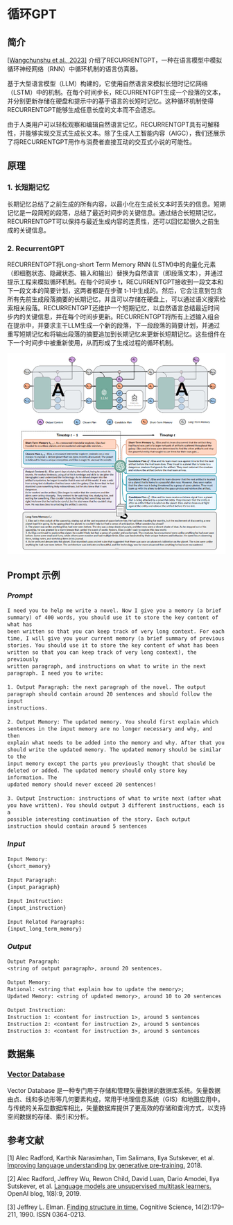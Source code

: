 # 循环GPT

## 简介

[[Wangchunshu et al., 2023\]](https://arxiv.org/abs/2305.13304) 介绍了RECURRENTGPT，一种在语言模型中模拟循环神经网络（RNN）中循环机制的语言仿真器。

基于大型语言模型（LLM）构建的，它使用自然语言来模拟长短时记忆网络（LSTM）中的机制。在每个时间步长，RECURRENTGPT生成一个段落的文本，并分别更新存储在硬盘和提示中的基于语言的长短时记忆。这种循环机制使得RECURRENTGPT能够生成任意长度的文本而不会遗忘。

由于人类用户可以轻松观察和编辑自然语言记忆，RECURRENTGPT具有可解释性，并能够实现交互式生成长文本。除了生成人工智能内容（AIGC），我们还展示了将RECURRENTGPT用作与消费者直接互动的交互式小说的可能性。

## 原理

### 1. 长短期记忆

长期记忆总结了之前生成的所有内容，以最小化在生成长文本时丢失的信息。短期记忆是一段简短的段落，总结了最近时间步的关键信息。通过结合长短期记忆，RECURRENTGPT可以保持与最近生成内容的连贯性，还可以回忆起很久之前生成的关键信息。

### 2. RecurrentGPT

RECURRENTGPT将Long-short Term Memory RNN (LSTM)中的向量化元素（即细胞状态、隐藏状态、输入和输出）替换为自然语言（即段落文本），并通过提示工程来模拟循环机制。在每个时间步 t，RECURRENTGPT接收到一段文本和下一段文本的简要计划，这两者都是在步骤 t-1中生成的。然后，它会注意到包含所有先前生成段落摘要的长期记忆，并且可以存储在硬盘上，可以通过语义搜索检索相关段落。RECURRENTGPT还维护一个短期记忆，以自然语言总结最近时间步内的关键信息，并在每个时间步更新。RECURRENTGPT将所有上述输入组合在提示中，并要求主干LLM生成一个新的段落，下一段段落的简要计划，并通过重写短期记忆和将输出段落的摘要追加到长期记忆来更新长短期记忆。这些组件在下一个时间步中被重新使用，从而形成了生成过程的循环机制。

![pictures](pictures/1.png)

## Prompt 示例

### *Prompt*

```
I need you to help me write a novel. Now I give you a memory (a brief summary) of 400 words, you should use it to store the key content of what has 
been written so that you can keep track of very long context. For each time, I will give you your current memory (a brief summary of previous 
stories. You should use it to store the key content of what has been written so that you can keep track of very long context), the previously 
written paragraph, and instructions on what to write in the next paragraph. I need you to write:

1. Output Paragraph: the next paragraph of the novel. The output paragraph should contain around 20 sentences and should follow the input 
instructions.

2. Output Memory: The updated memory. You should first explain which sentences in the input memory are no longer necessary and why, and then 
explain what needs to be added into the memory and why. After that you should write the updated memory. The updated memory should be similar to the 
input memory except the parts you previously thought that should be deleted or added. The updated memory should only store key information. The 
updated memory should never exceed 20 sentences!

3. Output Instruction: instructions of what to write next (after what you have written). You should output 3 different instructions, each is a 
possible interesting continuation of the story. Each output instruction should contain around 5 sentences
```

 ### *Input* 

```
Input Memory: 
{short_memory}

Input Paragraph:
{input_paragraph}

Input Instruction:
{input_instruction}

Input Related Paragraphs:
{input_long_term_memory}
```

### *Output* 

```
Output Paragraph:
<string of output paragraph>, around 20 sentences.

Output Memory:
Rational: <string that explain how to update the memory>;
Updated Memory: <string of updated memory>, around 10 to 20 sentences

Output Instruction:
Instruction 1: <content for instruction 1>, around 5 sentences
Instruction 2: <content for instruction 2>, around 5 sentences
Instruction 3: <content for instruction 3>, around 5 sentences
```

## 数据集

### [Vector Database](https://aws.amazon.com/what-is/vector-databases/)
Vector Database 是一种专门用于存储和管理矢量数据的数据库系统。矢量数据由点、线和多边形等几何要素构成，常用于地理信息系统（GIS）和地图应用中。与传统的关系型数据库相比，矢量数据库提供了更高效的存储和查询方式，以支持空间数据的存储、索引和分析。


## 参考文献

[1] Alec Radford, Karthik Narasimhan, Tim Salimans, Ilya Sutskever, et al. [Improving language understanding by generative pre-training.](https://www.cs.ubc.ca/~amuham01/LING530/papers/radford2018improving.pdf) 2018.

[2] Alec Radford, Jeffrey Wu, Rewon Child, David Luan, Dario Amodei, Ilya Sutskever, et al. [Language models are unsupervised multitask learners.](https://cdn.openai.com/better-language-models/language_models_are_unsupervised_multitask_learners.pdf) OpenAI blog, 1(8):9, 2019.

[3] Jeffrey L. Elman. [Finding structure in time.](https://www.sciencedirect.com/science/article/pii/036402139090002E) Cognitive Science, 14(2):179–211, 1990. ISSN 0364-0213.







